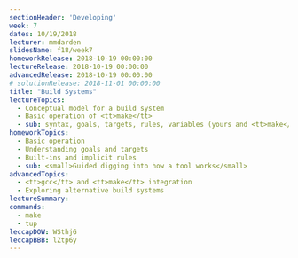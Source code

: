 ```yaml
---
sectionHeader: 'Developing'
week: 7
dates: 10/19/2018
lecturer: mmdarden
slidesName: f18/week7
homeworkRelease: 2018-10-19 00:00:00
lectureRelease: 2018-10-19 00:00:00
advancedRelease: 2018-10-19 00:00:00
# solutionRelease: 2018-11-01 00:00:00
title: "Build Systems"
lectureTopics:
  - Conceptual model for a build system
  - Basic operation of <tt>make</tt>
  - sub: syntax, goals, targets, rules, variables (yours and <tt>make</tt>'s)
homeworkTopics:
  - Basic operation
  - Understanding goals and targets
  - Built-ins and implicit rules
  - sub: <small>Guided digging into how a tool works</small>
advancedTopics:
  - <tt>gcc</tt> and <tt>make</tt> integration
  - Exploring alternative build systems
lectureSummary:
commands:
  - make
  - tup
leccapDOW: WSthjG
leccapBBB: lZtp6y
---
```

